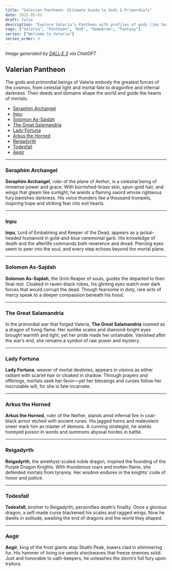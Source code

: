 ```yaml
---
title: "Valerian Pantheon: Ultimate Guide to Gods & Primordials"
date: 2022-05-01
draft: false
description: "Explore Valeria’s Pantheon with profiles of gods like Seraphim Archangel, Inpu, Solomon As-Sajdah, and primordial beings in this comprehensive D&D homebrew guide."
tags: ["Valeria", "Pantheon", "DnD", "Homebrew", "Fantasy"]
series: ["Welcome to Valeria"]
series_order: 3
---
```

*Image generated by [DALL·E 3](https://openai.com/dall-e-3) via ChatGPT*

## Valerian Pantheon

The gods and primordial beings of Valeria embody the greatest forces of the cosmos, from celestial light and mortal fate to dragonfire and infernal darkness. Their deeds and domains shape the world and guide the hearts of mortals.

- [Seraphim Archangel](#seraphim-archangel)  
- [Inpu](#inpu)  
- [Solomon As-Sajdah](#solomon-as-sajdah)  
- [The Great Salamandria](#the-great-salamandria)  
- [Lady Fortuna](#lady-fortuna)  
- [Arkus the Horned](#arkus-the-horned)  
- [Reigadyrth](#reigadyrth)  
- [Todesfall](#todesfall)  
- [Aegir](#aegir)  

---

### Seraphim Archangel

**Seraphim Archangel**, ruler of the plane of *Aether*, is a celestial being of immense power and grace. With burnished-brass skin, spun-gold hair, and wings that gleam like sunlight, he wields a flaming sword whose righteous fury banishes darkness. His voice thunders like a thousand trumpets, inspiring hope and striking fear into evil hearts.

---

### Inpu

**Inpu**, Lord of Embalming and Keeper of the Dead, appears as a jackal-headed humanoid in gold-and-blue ceremonial garb. His knowledge of death and the afterlife commands both reverence and dread. Piercing eyes seem to peer into the soul, and every step echoes beyond the mortal plane.

---

### Solomon As-Sajdah

**Solomon As-Sajdah**, the Grim Reaper of souls, guides the departed to their final rest. Cloaked in raven-black robes, his glinting eyes watch over dark forces that would corrupt the dead. Though fearsome in duty, rare acts of mercy speak to a deeper compassion beneath his hood.

---

### The Great Salamandria

In the primordial war that forged Valeria, **The Great Salamandria** roamed as a dragon of living flame. Her sunlike scales and diamond-bright eyes brought warmth and light, yet her pride made her untamable. Vanished after the war’s end, she remains a symbol of raw power and mystery.

---

### Lady Fortuna

**Lady Fortuna**, weaver of mortal destinies, appears in visions as either radiant with scarlet hair or cloaked in shadow. Through prayers and offerings, mortals seek her favor—yet her blessings and curses follow her inscrutable will, for she is fate incarnate.

---

### Arkus the Horned

**Arkus the Horned**, ruler of the Nether, stands amid infernal fire in coal-black armor etched with ancient runes. His jagged horns and malevolent sneer mark him as master of demons. A cunning strategist, he wields honeyed poison in words and summons abyssal hordes in battle.

---

### Reigadyrth

**Reigadyrth**, the amethyst-scaled noble dragon, inspired the founding of the Purple Dragon Knights. With thunderous roars and molten flame, she defended mortals from tyranny. Her wisdom endures in the knights’ code of honor and justice.

---

### Todesfall

**Todesfall**, brother to Reigadyrth, personifies death’s finality. Once a glorious dragon, a self-made curse blackened his scales and ragged wings. Now he dwells in solitude, awaiting the end of dragons and the world they shaped.

---

### Aegir

**Aegir**, king of the frost giants atop Skathi Peak, towers clad in shimmering fur. His hammer of living ice sends shockwaves that freeze enemies solid. Just and honorable to oath-keepers, he unleashes the storm’s full fury upon traitors.

